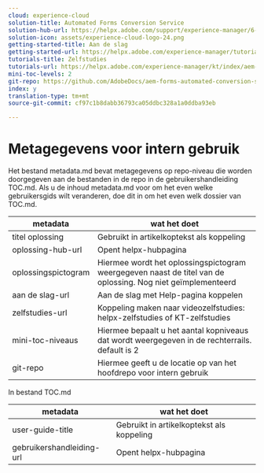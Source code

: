 ```yaml
---
cloud: experience-cloud
solution-title: Automated Forms Conversion Service
solution-hub-url: https://helpx.adobe.com/support/experience-manager/6-5.html
solution-icon: assets/experience-cloud-logo-24.png
getting-started-title: Aan de slag
getting-started-url: https://helpx.adobe.com/experience-manager/tutorials.html
tutorials-title: Zelfstudies
tutorials-url: https://helpx.adobe.com/experience-manager/kt/index/aem-6-5-videos.html
mini-toc-levels: 2
git-repo: https://github.com/AdobeDocs/aem-forms-automated-conversion-service.en
index: y
translation-type: tm+mt
source-git-commit: cf97c1b8dabb36793ca05ddbc328a1a0ddba93eb

---
```



# Metagegevens voor intern gebruik

Het bestand metadata.md bevat metagegevens op repo-niveau die worden doorgegeven aan de bestanden in de repo in de gebruikershandleiding TOC.md. Als u de inhoud metadata.md voor om het even welke gebruikersgids wilt veranderen, doe dit in om het even welk dossier van TOC.md.

| metadata | wat het doet |
|--- |--- |
| titel oplossing | Gebruikt in artikelkoptekst als koppeling |
| oplossing-hub-url | Opent helpx-hubpagina |
| oplossingspictogram | Hiermee wordt het oplossingspictogram weergegeven naast de titel van de oplossing. Nog niet geïmplementeerd |
| aan de slag-url | Aan de slag met Help-pagina koppelen |
| zelfstudies-url | Koppeling maken naar videozelfstudies: helpx-zelfstudies of KT-zelfstudies |
| mini-toc-niveaus | Hiermee bepaalt u het aantal kopniveaus dat wordt weergegeven in de rechterrails. default is 2 |
| git-repo | Hiermee geeft u de locatie op van het hoofdrepo voor intern gebruik |

In bestand TOC.md

| metadata | wat het doet |
|--- |--- |
| user-guide-title | Gebruikt in artikelkoptekst als koppeling |
| gebruikershandleiding-url | Opent helpx-hubpagina |
